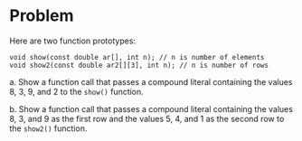 # Problem
Here are two function prototypes:
```
void show(const double ar[], int n); // n is number of elements
void show2(const double ar2[][3], int n); // n is number of rows
```
a. Show a function call that passes a compound literal containing the values 8, 3, 9,
and 2 to the `show()` function.

b. Show a function call that passes a compound literal containing the values 8, 3, and 9 as the first row and the values 5, 4, and 1 as the second row to the `show2()` function.
